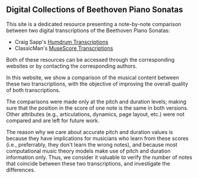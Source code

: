 ## Digital Collections of Beethoven Piano Sonatas

This site is a dedicated resource presenting a note-by-note comparison between two digital transcriptions of the Beethoven Piano Sonatas:

- Craig Sapp's [Humdrum Transcriptions](http://kern.humdrum.org/search?s=t&keyword=Beethoven)
- ClassicMan's [MuseScore Transcriptions](https://musescore.com/user/19710/sets/54311)

Both of these resources can be accessed through the corresponding websites or by contacting the corresponding authors.

In this website, we show a comparison of the musical content between these two transcriptions, with the objective of improving the overall quality of both transcriptions.

The comparisons were made only at the pitch and duration levels; making sure that the position in the score of one note is the same in both versions. Other attributes (e.g., articulations, dynamics, page layout, etc.) were not compared and are left for future work.

The reason why we care about accurate pitch and duration values is because they have implications for musicians who learn from these scores (i.e., preferrably, they don't learn the wrong notes), and because most computational music theory models make use of pitch and duration information only. Thus, we consider it valuable to verify the number of notes that coincide between these two transcriptions, and investigate the differences.
